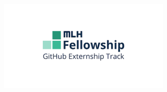 <p align="center">
<img src="https://github.com/varghesejose2020/GitHub-Program-With-MLH/blob/main/files/mlh-fellowship-github-externship.png" width="500px">
</p>
